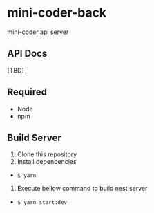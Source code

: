 # mini-coder-back
mini-coder api server

## API Docs
[TBD]

## Required
- Node
- npm

## Build Server
1. Clone this repository
1. Install dependencies
  - `$ yarn`
1. Execute bellow command to build nest server
  - `$ yarn start:dev`
